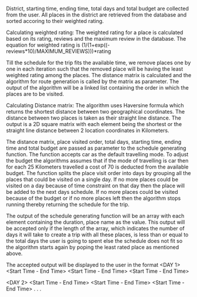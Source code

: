 District, starting time, ending time, total days and total budget are collected from the user. All places in the district are retrieved from the database and sorted accoring to their weighted rating.

Calculating weighted rating:
	The weighted rating for a place is calculated based on its rating, reviews and the maximum review in the database. The equation for weighted rating is 
	(1/(1+exp((-reviews*10)/MAXIMUM_REVIEWS)))*rating
	
Till the schedule for the trip fits the available time, we remove places one by one in each iteration such that the removed place will be having the least weighted rating among the places. The distance matrix is calculated and the algorithm for route generation is called by the matrix as parameter. The output of the algorithm will be a linked list containing the order in which the places are to be visited.

Calculating Distance matrix:
	The algorithm uses Haversine formula which returns the shortest distance between two geographical coordinates. The distance between two places is taken as their straight line distance.
	The output is a 2D square matrix with each element being the shortest or the straight line distance between 2 location coordinates in Kilometers.
	
	
 The distance matrix, place visited order, total days, starting time, ending time and total budget are passed as parameter to the schedule generating function. The function accepts car as the default travelling mode. To adjust the budget the algorithms assumes that if the mode of travelling is car then for each 25 Kilometers travelled a cost of 70 is deducted from the available budget. The function splits the place visit order into days by grouping all the places that could be visited on a single day. If no more places could be visited on a day because of time constraint on that day  then the place will be added to the next days schedule. If no more places could be visited because of the budget or if no more places left then the algorithm stops running thereby returning the schedule for the trip. 
 
The output of the schedule generating function will be an array with each element containing the duration, place name as the value. This output will be accepted only if the length of the array, which indicates the number of days it will take to create a trip with all these places, is less than or equal to the total days the user is going to spent else the schedule does not fit so the algorithm starts again by poping the least rated place as mentioned above.

The accepted output will be displayed to the user in the format
<DAY 1>
<Start Time - End Time> <Place Name>
<Start Time - End Time> <Place Name>
<Start Time - End Time> <Place Name>

<DAY 2>
<Start Time - End Time> <Place Name>
<Start Time - End Time> <Place Name>
<Start Time - End Time> <Place Name>
.
.
.




